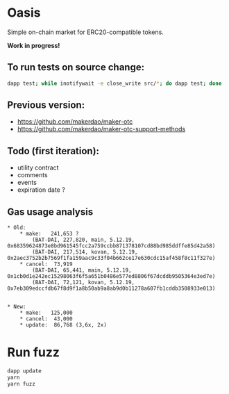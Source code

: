 # Oasis

Simple on-chain market for ERC20-compatible tokens.

**Work in progress!**

## To run tests on source change:
```bash
dapp test; while inotifywait -e close_write src/*; do dapp test; done
```

## Previous version:
- https://github.com/makerdao/maker-otc
- https://github.com/makerdao/maker-otc-support-methods

## Todo (first iteration):
- utility contract
- comments
- events
- expiration date ?

## Gas usage analysis
    * Old:
        * make:   241,653 ?
            (BAT-DAI, 227,820, main, 5.12.19, 0x68359624873e8bd961545fcc2a759ccbb871378107cd88bd985ddffe85d42a58)
            (BAT-DAI, 217,514, kovan, 5.12.19, 0x2aec3752b2b7569f1fa159aac9c33f04b662ce17e630cdc15af458f8c11f327e)
        * cancel:  73,919
            (BAT-DAI, 65,441, main, 5.12.19, 0x1cb0d1e242ec15298063f6f5a651b0486e577ed8806f67dcddb9505364e3ed7e)
            (BAT-DAI, 72,121, kovan, 5.12.19, 0x7eb309edccfdb67f8d9f1a8b50ab9a8ab9d0b11278a607fb1cddb3508933e013)


    * New:
        * make:   125,000
        * cancel:  43,000
        * update:  86,768 (3,6x, 2x)

# Run fuzz

```sh
dapp update
yarn
yarn fuzz
```